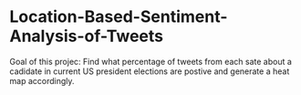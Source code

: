 # Location-Based-Sentiment-Analysis-of-Tweets
Goal of this projec:
Find what percentage of tweets from each sate about a cadidate in current US president 
elections are postive and generate a heat map accordingly.


